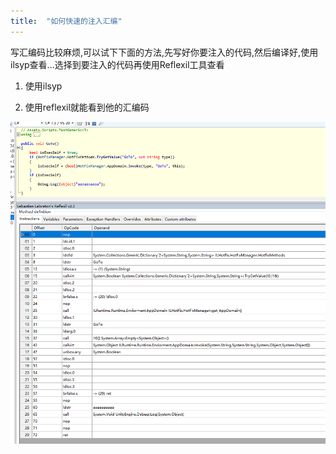 ```yaml
---
title:  "如何快速的注入汇编"
---
```


写汇编码比较麻烦,可以试下下面的方法,先写好你要注入的代码,然后编译好,使用ilsyp查看...选择到要注入的代码再使用Reflexil工具查看

1. 使用ilsyp

2. 使用reflexil就能看到他的汇编码

![1567660270933](../../public/images/2019-09-04-mono.cecil-inject/1567660270933.png)